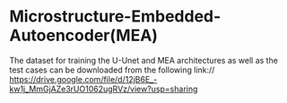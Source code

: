# Microstructure-Embedded-Autoencoder(MEA)
The dataset for training the U-Unet and MEA architectures as well as the test cases can be downloaded from the following link://
https://drive.google.com/file/d/12jB6E_-kw1j_MmGjAZe3rUO1062ugRVz/view?usp=sharing
